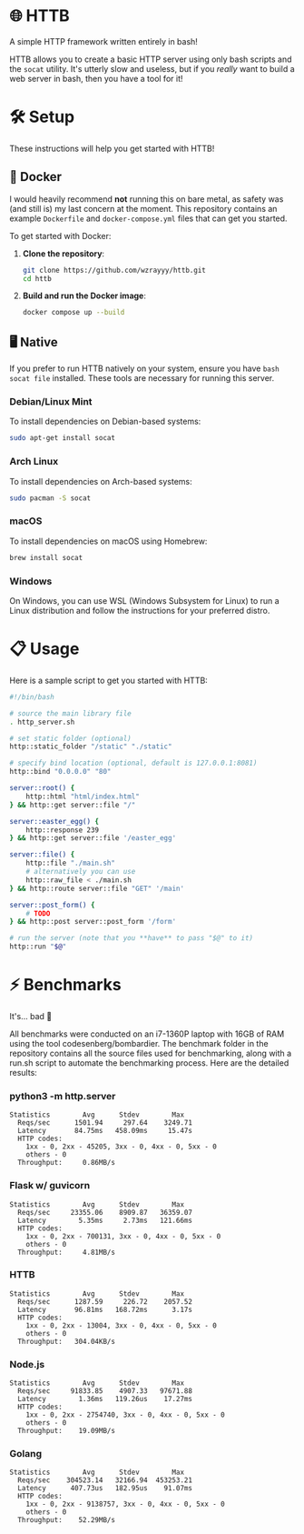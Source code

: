 # 🌐 HTTB
A simple HTTP framework written entirely in bash!

HTTB allows you to create a basic HTTP server using only bash scripts and the `socat` utility. It's utterly slow and useless, but if you _really_ want to build a web server in bash, then you have a tool for it!

# 🛠️ Setup
These instructions will help you get started with HTTB!

## 🐋 Docker
I would heavily recommend **not** running this on bare metal, as safety was (and still is) my last concern at the moment. This repository contains an example `Dockerfile` and `docker-compose.yml` files that can get you started.

To get started with Docker:

1. **Clone the repository**:
    ```sh
    git clone https://github.com/wzrayyy/httb.git
    cd httb
    ```

2. **Build and run the Docker image**:
    ```sh
    docker compose up --build
    ```

## 🖥️ Native
If you prefer to run HTTB natively on your system, ensure you have `bash socat file` installed. These tools are necessary for running this server.

### Debian/Linux Mint
To install dependencies on Debian-based systems:
```bash
sudo apt-get install socat
```

### Arch Linux
To install dependencies on Arch-based systems:
```bash
sudo pacman -S socat
```

### macOS
To install dependencies on macOS using Homebrew:
```bash
brew install socat
```

### Windows
On Windows, you can use WSL (Windows Subsystem for Linux) to run a Linux distribution and follow the instructions for your preferred distro.

# 📋 Usage
Here is a sample script to get you started with HTTB:

```sh
#!/bin/bash

# source the main library file
. http_server.sh

# set static folder (optional)
http::static_folder "/static" "./static"

# specify bind location (optional, default is 127.0.0.1:8081)
http::bind "0.0.0.0" "80"

server::root() {
    http::html "html/index.html"
} && http::get server::file "/"

server::easter_egg() {
    http::response 239
} && http::get server::file '/easter_egg'

server::file() {
    http::file "./main.sh"
    # alternatively you can use
    http::raw_file < ./main.sh
} && http::route server::file "GET" '/main'

server::post_form() {
    # TODO
} && http::post server::post_form '/form'

# run the server (note that you **have** to pass "$@" to it)
http::run "$@"
```

# ⚡ Benchmarks
It's... bad 🥲

All benchmarks were conducted on an i7-1360P laptop with 16GB of RAM using the tool codesenberg/bombardier. The benchmark folder in the repository contains all the source files used for benchmarking, along with a run.sh script to automate the benchmarking process. Here are the detailed results:

### python3 -m http.server
```
Statistics        Avg      Stdev        Max
  Reqs/sec      1501.94     297.64    3249.71
  Latency       84.75ms   458.09ms     15.47s
  HTTP codes:
    1xx - 0, 2xx - 45205, 3xx - 0, 4xx - 0, 5xx - 0
    others - 0
  Throughput:     0.86MB/s
```

### Flask w/ guvicorn
```
Statistics        Avg      Stdev        Max
  Reqs/sec     23355.06    8909.87   36359.07
  Latency        5.35ms     2.73ms   121.66ms
  HTTP codes:
    1xx - 0, 2xx - 700131, 3xx - 0, 4xx - 0, 5xx - 0
    others - 0
  Throughput:     4.81MB/s
```

### HTTB
```
Statistics        Avg      Stdev        Max
  Reqs/sec      1287.59     226.72    2057.52
  Latency       96.81ms   168.72ms      3.17s
  HTTP codes:
    1xx - 0, 2xx - 13004, 3xx - 0, 4xx - 0, 5xx - 0
    others - 0
  Throughput:   304.04KB/s
```

### Node.js
```
Statistics        Avg      Stdev        Max
  Reqs/sec     91833.85    4907.33   97671.88
  Latency        1.36ms   119.26us    17.27ms
  HTTP codes:
    1xx - 0, 2xx - 2754740, 3xx - 0, 4xx - 0, 5xx - 0
    others - 0
  Throughput:    19.09MB/s
```

### Golang
```
Statistics        Avg      Stdev        Max
  Reqs/sec    304523.14   32166.94  453253.21
  Latency      407.73us   182.95us    91.07ms
  HTTP codes:
    1xx - 0, 2xx - 9138757, 3xx - 0, 4xx - 0, 5xx - 0
    others - 0
  Throughput:    52.29MB/s
```
